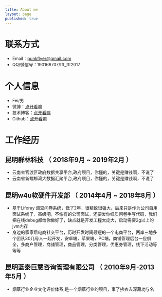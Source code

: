 ```yaml
---
title: About me
layout: page
published: true
---
```


# 联系方式

- Email：punkflyer@gmail.com
- QQ/微信号：190169707/fff_fff2017

# 个人信息

 - Fei/男
 - 微博：[点开看嘛](https://weibo.com/flyer2009)
 - 技术博客：[点开看嘛](https://punkmonday.github.io)
 - Github：[点开看嘛](https://github.com/punkmonday)

# 工作经历

## 昆明群林科技 （ 2018年9月 ~ 2019年2月 ）

- 云南省官渡区政府数据共享平台,政府项目，你懂的，关键是赚钱啊，不说了
- 云南省新螺蛳湾大数据汇聚平台,政府项目，你懂的，关键是赚钱啊，不说了

## 昆明w4u软硬件开发部 （ 2014年4月 ~ 2018年8月 ）

- 基于Liferay 调查问卷系统，做了2年，很精致很强大，后来只是作为公司自用面试系统了，高级吧，不像有的公司面试，还要发你纸质问卷手写代码，我们把在线debug都给你做好了，缺点就是开发工程太庞大，启动需要2g以上的jvm内存
- 身边的家家居电商社交平台，历时开发时间最短的一个电商平台，两岸三地多个团队30几号人一起开发，安卓端，苹果端，PC端，商铺管理后台一应俱全，多商户管理，商铺管理，商品管理，分类管理，优惠券管理，线下活动等等等

## 昆明蓝泰巨慧咨询管理有限公司 （  2010年9月-2013年5月 ）

- 烟草行业企业文化评价体系,是一个烟草行业的项目，事了拂衣去深藏功与名
